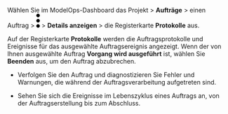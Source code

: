 Wählen Sie im ModelOps-Dashboard das Projekt \> **Aufträge** \> einen Auftrag \> ![kebab menu](Images/kxu1689287376217.svg) \> **Details anzeigen** \> die Registerkarte **Protokolle** aus.

Auf der Registerkarte **Protokolle** werden die Auftragsprotokolle und Ereignisse für das ausgewählte Auftragsereignis angezeigt. Wenn der von Ihnen ausgewählte Auftrag **Vorgang wird ausgeführt** ist, wählen Sie **Beenden** aus, um den Auftrag abzubrechen.

-   Verfolgen Sie den Auftrag und diagnostizieren Sie Fehler und Warnungen, die während der Auftragsverarbeitung aufgetreten sind.

-   Sehen Sie sich die Ereignisse im Lebenszyklus eines Auftrags an, von der Auftragserstellung bis zum Abschluss.
